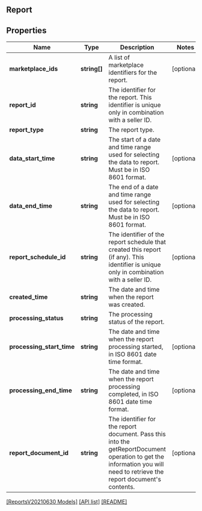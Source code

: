 ## Report

## Properties

Name | Type | Description | Notes
------------ | ------------- | ------------- | -------------
**marketplace_ids** | **string[]** | A list of marketplace identifiers for the report. | [optional]
**report_id** | **string** | The identifier for the report. This identifier is unique only in combination with a seller ID. |
**report_type** | **string** | The report type. |
**data_start_time** | **string** | The start of a date and time range used for selecting the data to report. Must be in ISO 8601 format. | [optional]
**data_end_time** | **string** | The end of a date and time range used for selecting the data to report. Must be in ISO 8601 format. | [optional]
**report_schedule_id** | **string** | The identifier of the report schedule that created this report (if any). This identifier is unique only in combination with a seller ID. | [optional]
**created_time** | **string** | The date and time when the report was created. |
**processing_status** | **string** | The processing status of the report. |
**processing_start_time** | **string** | The date and time when the report processing started, in ISO 8601 date time format. | [optional]
**processing_end_time** | **string** | The date and time when the report processing completed, in ISO 8601 date time format. | [optional]
**report_document_id** | **string** | The identifier for the report document. Pass this into the getReportDocument operation to get the information you will need to retrieve the report document&#39;s contents. | [optional]

[[ReportsV20210630 Models]](../) [[API list]](../../Api) [[README]](../../../README.md)
